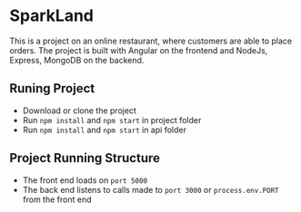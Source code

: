 # SparkLand

This is a project on an online restaurant, where customers are able to place orders. 
The project is built with Angular on the frontend and NodeJs, Express, MongoDB on the backend.

## Runing Project

* Download or clone the project
* Run `npm install` and `npm start` in project folder
* Run `npm install` and `npm start` in api folder

## Project Running Structure

* The front end loads on `port 5000`
* The back end listens to calls made to `port 3000` or `process.env.PORT` from the front end